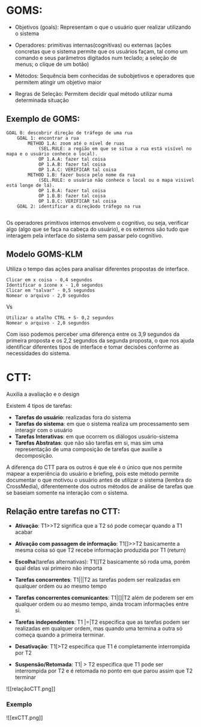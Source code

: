 # GOMS:

-  Objetivos (goals):  Representam o que o usuário quer realizar utilizando o sistema

- Operadores: primitivas internas(cognitivas) ou externas (ações concretas que o sistema  permite que os usuários façam, tal como um comando e seus parâmetros digitados num teclado; a seleção de menus; o clique de um botão)

- Métodos: Sequência bem conhecidas de subobjetivos e operadores que permitem atingir um objetivo maior

- Regras de Seleção: Permitem decidir qual método utilizar numa determinada situação

## Exemplo de GOMS:

```
GOAL 0: descobrir direção de tráfego de uma rua
	GOAL 1: encontrar a rua
		METHOD 1.A: zoom até o nível de ruas
			(SEL.RULE: a região em que se situa a rua está visível no mapa e o usuário conhece o local).
			OP 1.A.A: fazer tal coisa
			OP 1.A.B: fazer tal coisa
			OP 1.A.C: VERIFICAR tal coisa
		METHOD 1.B: fazer busca pelo nome da rua
			(SEL.RULE: o usuário não conhece o local ou o mapa visivel está longe de lá).
			OP 1.B.A: fazer tal coisa
			OP 1.B.B: fazer tal coisa
			OP 1.B.C: VERIFICAR tal coisa
	GOAL 2: identificar a direçãodo tráfego na rua
			
```


Os operadores primitivos internos envolvem o cognitivo, ou seja, verificar algo (algo que se faça na cabeça do usuário), e os externos são tudo que interagem pela interface do sistema sem passar pelo cognitivo.


## Modelo GOMS-KLM

Utiliza o tempo das ações para  analisar diferentes propostas de interface.

	Clicar em x coisa - 0,4 segundos
	Identificar o ícone x - 1,0 segundos
	Clicar em "salvar" - 0,5 segundos
	Nomear o arquivo - 2,0 segundos

Vs

	Utilizar o atalho CTRL + S- 0,2 segundos
	Nomear o arquivo - 2,0 segundos

Com isso podemos perceber uma diferença entre os 3,9 segundos da primeira proposta e os 2,2 segundos da segunda proposta, o que nos ajuda identificar diferentes tipos de interface e tomar decisões conforme as necessidades do sistema.

# CTT:

Auxilia a avaliação e o design

Existem 4 tipos de tarefas:

- **Tarefas do usuário**: realizadas fora do sistema
- **Tarefas do sistema**: em que o sistema realiza um processamento sem interagir com o usuário
- **Tarefas Interativas**: em que ocorrem os diálogos usuário-sistema
- **Tarefas Abstratas**: que não são tarefas em si, mas sim uma representação de uma composição de tarefas que auxilie a decomposição.

A diferença do CTT para os outros é que ele é o único que nos permite mapear a experiência do usuário e briefing, pois este método permite documentar o que motivou o usuário antes de utilizar o sistema (lembra do CrossMedia), diferentemente dos outros métodos de análise de tarefas que se baseiam somente na interação com o sistema.

## Relação entre tarefas no CTT:

- **Ativação**: T1>>T2 significa que a T2 só pode começar quando a T1 acabar

- **Ativação com passagem de informação**: T1\[]>>T2 basicamente a mesma coisa só que T2 recebe informação produzida por T1 (return)

- **Escolha**(tarefas alternativas): T1\[]T2 basicamente só roda uma, porém qual delas vai primeiro não importa

- **Tarefas concorrentes**: T1|||T2 as tarefas podem ser realizadas em qualquer ordem ou ao mesmo tempo

- **Tarefas concorrentes comunicantes**: T1|\[]|T2 além de poderem ser em qualquer ordem ou ao mesmo tempo, ainda trocam informações entre si.

- **Tarefas independentes**: T1 |=|T2 especifica que as tarefas podem ser realizadas em qualquer ordem, mas quando uma termina a outra só começa quando a primeira terminar.

- **Desativação**: T1\[>T2 especifica que T1 é completamente interrompida por T2

- **Suspensão/Retomada**: T1| > T2 especifica que T1 pode ser interrompida por T2 e é retomada no ponto em que parou assim que T2 terminar

![[relaçãoCTT.png]]

### Exemplo
![[exCTT.png]]